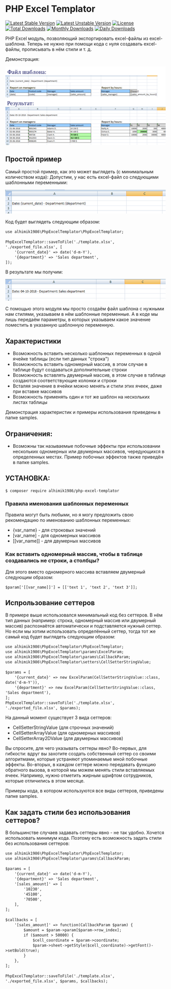 # PHP Excel Templator

[![Latest Stable Version](https://poser.pugx.org/alhimik1986/php-excel-templator/v/stable)](https://packagist.org/packages/alhimik1986/php-excel-templator)
[![Latest Unstable Version](https://poser.pugx.org/alhimik1986/php-excel-templator/v/unstable)](https://packagist.org/packages/alhimik1986/php-excel-templator)
[![License](https://poser.pugx.org/alhimik1986/php-excel-templator/license)](https://packagist.org/packages/alhimik1986/php-excel-templator)
[![Total Downloads](https://poser.pugx.org/alhimik1986/php-excel-templator/downloads)](https://packagist.org/packages/alhimik1986/php-excel-templator)
[![Monthly Downloads](https://poser.pugx.org/alhimik1986/php-excel-templator/d/monthly)](https://packagist.org/packages/alhimik1986/php-excel-templator)
[![Daily Downloads](https://poser.pugx.org/alhimik1986/php-excel-templator/d/daily)](https://packagist.org/packages/alhimik1986/php-excel-templator)

PHP Excel модуль, позволяющий экспортировать excel-файлы из excel-шаблона.
Теперь не нужно при помощи кода с нуля создавать excel-файлы, прописывать в нём стили и т. д.

Демонстрация:

![Демонстрация](readme_resources/demo_ru.png)

## Простой пример
Самый простой пример, как это может выглядеть (с минимальным количеством кода):
Допустим, у нас есть excel-файл со следующими шаблонными переменными:

![Шаблон](readme_resources/template.png)

Код будет выглядеть следующим образом:
```
use alhimik1986\PhpExcelTemplator\PhpExcelTemplator;

PhpExcelTemplator::saveToFile('./template.xlsx', './exported_file.xlsx', [
	'{current_date}' => date('d-m-Y'),
	'{department}' => 'Sales department',
]);
```
В результате мы получим:

![Результат](readme_resources/exported_file.png)

С помощью этого модуля мы просто создаём файл шаблона с нужными нам стилями, указываем в нём шаблонные переменные. А в коде мы лишь передаём параметры, в которых указываем какое значение поместить в указанную шаблонную переменную.

## Характеристики
- Возможность вставить несколько шаблонных переменных в одной ячейке таблицы (если тип данных "строка")
- Возможность вставить одномерный массив, в этом случае в таблице будут создаваться дополнительные строки
- Возможность вставлять двумерный массив, в этом случае в таблице создаются соответствующие колонки и строки
- Всталяя значение в ячейки можно менять и стили этих ячеек, даже при вставке массивов
- Возможность применять один и тот же шаблон на нескольких листах таблицы

Демонстрация характеристик и примеры использования приведены в папке samples.

## Ограничения:
- Возможны так называемые побочные эффекты при использовании нескольких одномерных или двумерных массивов, чередующихся в определенных местах. Пример побочных эффектов также приведён в папке samples.

## УСТАНОВКА:

```
$ composer require alhimik1986/php-excel-templator
```

### Правила именования шаблонных переменных
Правила могут быть любыми, но я могу предложить свою рекомендацию по именованию шаблонных переменных:
- {var_name} - для строковых значений
- [var_name] - для одномерных массивов
- [[var_name]] - для двумерных массивов


### Как вставить одномерный массив, чтобы в таблице создавались не строки, а столбцы?
Для этого вместо одномерного массива вставляем двумерный следующим образом:
```
$param['[[var_name]]'] = [['text 1', 'text 2', 'text 3']];
```

## Испрользование сеттеров
В примере выше использовался минимальный код без сеттеров.
В нём тип данных (например: строка, одномерный массив или двумерный массив) распознаётся автоматически и подставляется нужный сеттер.
Но если мы хотим использовать определённый сеттер, тогда тот же самый код будет выглядеть следующим образом:
```
use alhimik1986\PhpExcelTemplator\PhpExcelTemplator;
use alhimik1986\PhpExcelTemplator\params\ExcelParam;
use alhimik1986\PhpExcelTemplator\params\CallbackParam;
use alhimik1986\PhpExcelTemplator\setters\CellSetterStringValue;

$params = [
	'{current_date}' => new ExcelParam(CellSetterStringValue::class, date('d-m-Y')),
	'{department}' => new ExcelParam(CellSetterStringValue::class, 'Sales department'),
];
PhpExcelTemplator::saveToFile('./template.xlsx', './exported_file.xlsx', $params);
```
На данный момент существует 3 вида сеттеров:
- CellSetterStringValue (для строчных значений)
- CellSetterArrayValue (для одномерных массивов)
- CellSetterArray2DValue (для двумерных массивов)

Вы спросите, для чего указывать сеттеры явно?
Во-первых, для гибкости: вдруг вы захотите создать собственный сеттер со своими алгоритмами, которые устраняют упоминаемые мной побочные эффекты.
Во-вторых, в каждом сеттере можно передавать функцию обратного вызова, в которой мы можем менять стили вставляемых ячеек. Например, нужно отметить жирным шрифтом сотрудников, которые отличились в этом месяце.

Примеры кода, в котором используются все виды сеттеров, приведены папке samples.

## Как задать стили без использования сеттеров?
В большинстве случаев задавать сеттеры явно - не так удобно. Хочется использовать минимум кода. Поэтому есть возможность задать стили без использования сеттеров:
```
use alhimik1986\PhpExcelTemplator\PhpExcelTemplator;
use alhimik1986\PhpExcelTemplator\params\CallbackParam;

$params = [
	'{current_date}' => date('d-m-Y'),
	'{department}' => 'Sales department',
	'[sales_amount]' => [
		'10230',
		'45100',
		'70500',
	],
];

$callbacks = [
	'[sales_amount]' => function(CallbackParam $param) {
		$amount = $param->param[$param->row_index];
		if ($amount > 50000) {
			$cell_coordinate = $param->coordinate;
			$param->sheet->getStyle($cell_coordinate)->getFont()->setBold(true);
		}
	},
];

PhpExcelTemplator::saveToFile('./template.xlsx', './exported_file.xlsx', $params, $callbacks);
```

